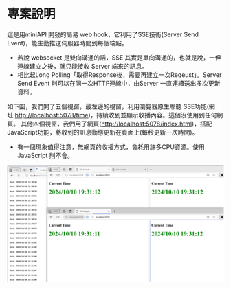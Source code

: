 # 專案說明

這是用miniAPI 開發的簡易 web hook，它利用了SSE技術(Server Send Event)，能主動推送伺服器時間到每個端點。

- 若說 websocket 是雙向溝通的話，SSE 其實是單向溝通的，也就是說，一但連線建立之後，就只能接收 Server 端來的訊息。
- 相比起Long Polling「取得Response後，需要再建立一次Reqeust」。Server Send Event 則可以在同一次HTTP連線中，由Server 一直連續送出多次更新資料。

如下圖，我們開了五個視窗，最左邊的視窗，利用瀏覽器原生聆聽 SSE功能(網址:[http://localhost:5078/time](http://localhost:5078/time))，持續收到並顯示收播內容。這個沒使用到任何網頁。
其他四個視窗，我們用了網頁([http://localhost:5078/index.html](http://localhost:5078/index.html))，搭配JavaScript功能，將收到的訊息動態更新在頁面上(每秒更新一次時間)。
- 有一個現象值得注意，無網頁的收播方式，會耗用許多CPU資源。使用 JavaScript 則不會。

![Clients](images/clients.png)
